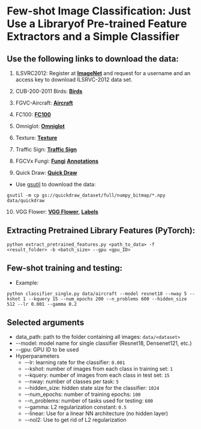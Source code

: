 # Few-shot Image Classification: Just Use a Libraryof Pre-trained Feature Extractors and a Simple Classifier

## Use the following links to download the data:

1. ILSVRC2012:
Register at [**ImageNet**](http://www.image-net.org/) and request for a username and an access key to download ILSRVC-2012 data set.

2. CUB-200-2011 Birds:
[**Birds**](http://www.vision.caltech.edu/visipedia-data/CUB-200-2011/CUB_200_2011.tgz)

3. FGVC-Aircraft:
[**Aircraft**](http://www.robots.ox.ac.uk/~vgg/data/fgvc-aircraft/archives/fgvc-aircraft-2013b.tar.gz)

4. FC100:
[**FC100**](https://drive.google.com/drive/folders/1nz_ADBblmrg-qs-8zFU3v6C5WSwQnQm6)

5. Omniglot:
[**Omniglot**](https://github.com/brendenlake/omniglot/blob/master/python/images_background.zip)

6. Texture:
[**Texture**](https://www.robots.ox.ac.uk/~vgg/data/dtd/download/dtd-r1.0.1.tar.gz)

7. Traffic Sign:
[**Traffic Sign**](https://sid.erda.dk/public/archives/daaeac0d7ce1152aea9b61d9f1e19370/GTSRB_Final_Training_Images.zip)

8. FGCVx Fungi:
[**Fungi**](https://labs.gbif.org/fgvcx/2018/fungi_train_val.tgz)
[**Annotations**](https://labs.gbif.org/fgvcx/2018/train_val_annotations.tgz)

9. Quick Draw:
[**Quick Draw**](https://console.cloud.google.com/storage/quickdraw_dataset/full/numpy_bitmap)
- Use [gsutil](https://cloud.google.com/storage/docs/gsutil_install#install) to download the data:
```
gsutil -m cp gs://quickdraw_dataset/full/numpy_bitmap/*.npy data/quickdraw
```

10. VGG Flower:
[**VGG Flower**](http://www.robots.ox.ac.uk/~vgg/data/flowers/102/102flowers.tgz),
[**Labels**](http://www.robots.ox.ac.uk/~vgg/data/flowers/102/imagelabels.mat)


## Extracting Pretrained Library Features (PyTorch):

```
python extract_pretrained_features.py <path_to_data> -f <result_folder> -b <batch_size> --gpu <gpu_ID>
```

## Few-shot training and testing:

- Example:

```
python classifier_single.py data/aircraft --model resnet18 --nway 5 --kshot 1 --kquery 15 --num_epochs 200 --n_problems 600 --hidden_size 512 --lr 0.001 --gamma 0.2
```

## Selected arguments

- data\_path: path to the folder containing all images: `data/<dataset>`
- --model: model name for single classifier (Resnet18, Densenet121, etc.)
- --gpu: GPU ID to be used
- Hyperparameters
   - --lr: learning rate for the classifier: `0.001`
   - --kshot: number of images from each class in training set: `1`
   - --kquery: number of images from each class in test set: `15`
   - --nway: number of classes per task: `5`
   - --hidden_size: hidden state size for the classifier: `1024`
   - --num_epochs: number of training epochs: `100`
   - --n_problems: number of tasks used for testing: `600`
   - --gamma: L2 regularization constant: `0.5`
   - --linear: Use for a linear NN architecture (no hidden layer)
   - --nol2: Use to get rid of L2 regularization